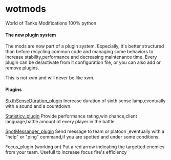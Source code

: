 wotmods
=======

World of Tanks Modifications 100% python


#### The new plugin system 

The mods are now part of a plugin system.
Expecially, it's better structured than before recycling common code and managing some behaviors to increase stability,performance and decreasing maintenance time.
Every plugin can be de/activate from it configuration file, or you can also add or remove plugins.

This is not xvm and will never be like xvm.


#### Plugins

[SixthSenseDuration_plugin](http://forum.worldoftanks.eu/index.php?/topic/358159-095sixth-sense-duration-iconaudiocountdown/#topmost)
Increase duration of sixth sense lamp,eventually with a sound and a countdown.

[Statisticv_plugin](http://forum.worldoftanks.eu/index.php?/topic/455834-095statisticv2-mod-no-xvm/)
Provide performance rating,win chance,client language,battle amount of every player in the battle. 

[SpotMessanger_plugin](http://forum.worldoftanks.eu/index.php?/topic/353419-095spotmessanger/)
Send message to team or platoon ,eventually with a "help" or "ping" command,if you are spotted and under some conditions.

Focus_plugin (working on) 
Put a red arrow indicating the targetted enemies from your team. 
Usefull to increase focus fire's efficiency  


